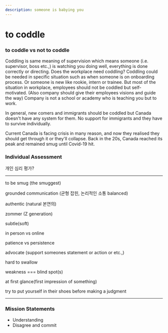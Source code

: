 ```yaml
---
description: someone is babying you
---
```


# to coddle

### to coddle vs not to coddle

Coddling is same meaning of supervision which means someone (i.e. supervisor, boss etc.,) is watching you doing well, everything is done correctly or directing. Does the workplace need coddling? Coddling could be needed in specific situation such as when someone is on onboarding process. Or someone is new like rookie, intern or trainee. But most of the situation in workplace, employees should not be coddled but self-motivated. (Also company should give their employees visions and guide the way) Company is not a school or academy who is teaching you but to work.&#x20;

In general, new comers and immigrants should be coddled but Canada doesn't have any system for them. No support for immigrants and they have to survive individually.&#x20;

Current Canada is facing crisis in many reason, and now they realised they should get through it or they'll collapse. Back in the 20s, Canada reached its peak and remained smug until Covid-19 hit.&#x20;

### Individual Assessment

개인 심리 평가?







***



to be smug (the smuggest)

grounded communication (균형 잡힌, 논리적인 소통 balanced)

authentic (natural 본연의)

zommer (Z generation)

subtle(soft)

in person vs online

patience vs persistence

advocate (support someones statement or action or etc.,)

hard to swallow

weakness === blind spot(s)

at first glance(first impression of something)

try to put yourself in their shoes before making a judgment



***



### Mission Statements

* Understanding
* Disagree and commit



